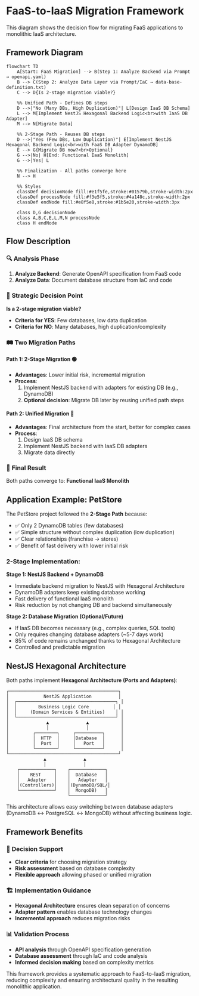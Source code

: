 # FaaS-to-IaaS Migration Framework

This diagram shows the decision flow for migrating FaaS applications to monolithic IaaS architecture.

## Framework Diagram

```mermaid
flowchart TD
    A[Start: FaaS Migration] --> B(Step 1: Analyze Backend via Prompt → openapi.yaml)
    B --> C(Step 2: Analyze Data Layer via Prompt/IaC → data-base-definition.txt)
    C --> D{Is 2-stage migration viable?}

    %% Unified Path - Defines DB steps
    D -->|"No (Many DBs, High Duplication)"| L[Design IaaS DB Schema]
    L --> M[Implement NestJS Hexagonal Backend Logic<br>with IaaS DB Adapter]
    M --> N[Migrate Data]

    %% 2-Stage Path - Reuses DB steps
    D -->|"Yes (Few DBs, Low Duplication)"| E[Implement NestJS Hexagonal Backend Logic<br>with FaaS DB Adapter DynamoDB]
    E --> G{Migrate DB now?<br>Optional}
    G -->|No| H[End: Functional IaaS Monolith]
    G -->|Yes| L

    %% Finalization - All paths converge here
    N --> H

    %% Styles
    classDef decisionNode fill:#e1f5fe,stroke:#01579b,stroke-width:2px
    classDef processNode fill:#f3e5f5,stroke:#4a148c,stroke-width:2px
    classDef endNode fill:#e8f5e8,stroke:#1b5e20,stroke-width:3px

    class D,G decisionNode
    class A,B,C,E,L,M,N processNode
    class H endNode
```

## Flow Description

### 🔍 **Analysis Phase**

1. **Analyze Backend**: Generate OpenAPI specification from FaaS code
2. **Analyze Data**: Document database structure from IaC and code

### 🤔 **Strategic Decision Point**

**Is a 2-stage migration viable?**

- **Criteria for YES**: Few databases, low data duplication
- **Criteria for NO**: Many databases, high duplication/complexity

### 🛤️ **Two Migration Paths**

#### **Path 1: 2-Stage Migration** 🟢

- **Advantages**: Lower initial risk, incremental migration
- **Process**:
  1. Implement NestJS backend with adapters for existing DB (e.g., DynamoDB)
  2. **Optional decision**: Migrate DB later by reusing unified path steps

#### **Path 2: Unified Migration** 🔴

- **Advantages**: Final architecture from the start, better for complex cases
- **Process**:
  1. Design IaaS DB schema
  2. Implement NestJS backend with IaaS DB adapters
  3. Migrate data directly

### 🎯 **Final Result**

Both paths converge to: **Functional IaaS Monolith**

## Application Example: PetStore

The PetStore project followed the **2-Stage Path** because:

- ✅ Only 2 DynamoDB tables (few databases)
- ✅ Simple structure without complex duplication (low duplication)
- ✅ Clear relationships (franchise → stores)
- ✅ Benefit of fast delivery with lower initial risk

### 2-Stage Implementation:

**Stage 1: NestJS Backend + DynamoDB**

- Immediate backend migration to NestJS with Hexagonal Architecture
- DynamoDB adapters keep existing database working
- Fast delivery of functional IaaS monolith
- Risk reduction by not changing DB and backend simultaneously

**Stage 2: Database Migration (Optional/Future)**

- If IaaS DB becomes necessary (e.g., complex queries, SQL tools)
- Only requires changing database adapters (~5-7 days work)
- 85% of code remains unchanged thanks to Hexagonal Architecture
- Controlled and predictable migration

## NestJS Hexagonal Architecture

Both paths implement **Hexagonal Architecture (Ports and Adapters)**:

```
┌─────────────────────────────────────────┐
│             NestJS Application          │
│  ┌─────────────────────────────────────┐ │
│  │        Business Logic Core         │ │
│  │     (Domain Services & Entities)    │ │
│  └─────────────────────────────────────┘ │
│              ▲              ▲            │
│              │              │            │
│         ┌────────┐     ┌──────────┐      │
│         │  HTTP  │     │Database  │      │
│         │  Port  │     │   Port   │      │
│         └────────┘     └──────────┘      │
└─────────────────────────────────────────┘
              ▲              ▲
              │              │
    ┌─────────────┐    ┌─────────────┐
    │    REST     │    │  Database   │
    │   Adapter   │    │   Adapter   │
    │(Controllers)│    │(DynamoDB/SQL/│
    └─────────────┘    │  MongoDB)   │
                       └─────────────┘
```

This architecture allows easy switching between database adapters (DynamoDB ↔ PostgreSQL ↔ MongoDB) without affecting business logic.

## Framework Benefits

### 🎯 **Decision Support**

- **Clear criteria** for choosing migration strategy
- **Risk assessment** based on database complexity
- **Flexible approach** allowing phased or unified migration

### 🏗️ **Implementation Guidance**

- **Hexagonal Architecture** ensures clean separation of concerns
- **Adapter pattern** enables database technology changes
- **Incremental approach** reduces migration risks

### 📊 **Validation Process**

- **API analysis** through OpenAPI specification generation
- **Database assessment** through IaC and code analysis
- **Informed decision making** based on complexity metrics

This framework provides a systematic approach to FaaS-to-IaaS migration, reducing complexity and ensuring architectural quality in the resulting monolithic application.
